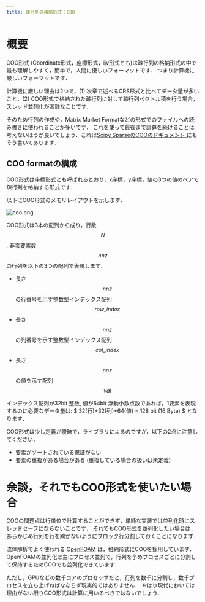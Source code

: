 ```yaml
---
title: 疎行列の格納形式：COO
---
```

# 概要
COO形式 (Coordinate形式，座標形式，ijv形式とも)は疎行列の格納形式の中で最も理解しやすく，簡単で，人間に優しいフォーマットです．
つまり計算機に厳しいフォーマットです．

計算機に厳しい理由は2つで，(1) 次章で述べるCRS形式と比べてデータ量が多いこと，(2) COO形式で格納された疎行列に対して疎行列ベクトル積を行う場合，スレッド並列化が困難なことです．

そのため行列の作成や，Matrix Market Formatなどの形式でのファイルへの読み書きに使われることが多いです．
これを使って最後まで計算を続けることは考えないほうが良いでしょう．これは[Scipy SparseのCOOのドキュメント ](https://docs.scipy.org/doc/scipy/reference/generated/scipy.sparse.coo_matrix.html#scipy.sparse.coo_matrix)にもそう書いてあります．


## COO formatの構成
COO形式は座標形式とも呼ばれるとおり，x座標，y座標，値の3つの値のペアで疎行列を格納する形式です．

以下にCOO形式のメモリレイアウトを示します．

![coo.png](https://raw.githubusercontent.com/t-hishinuma/zenn-content/main/books/sparse-matrix-and-vector-product/COO.png)

COO形式は3本の配列から成り，行数 $$N$$, 非零要素数 $$nnz$$の行列を以下の3つの配列で表現します．
- 長さ$$nnz$$ の行番号を示す整数型インデックス配列 $$row\_index$$
- 長さ$$nnz$$ の列番号を示す整数型インデックス配列 $$col\_index$$
- 長さ$$nnz$$ の値を示す配列 $$val$$

インデックス配列が32bit 整数, 値が64bit 浮動小数点数であれば，1要素を表現するのに必要なデータ量は:
$ 32(行)+32(列)+64(値) = 128 bit (16 Byte) $
となります．

COO形式は少し定義が曖昧で，ライブラリによるのですが，以下の2点に注意してください．
- 要素がソートされている保証がない
- 要素の重複がある場合がある (重複している場合の扱いは未定義)

# 余談，それでもCOO形式を使いたい場合
COOの問題点は行単位で計算することができず，単純な実装では並列化時にスレッドセーフにならないことです．
それでもCOO形式を並列化したい場合は，あらかじめ行列を行を跨がないようにブロック行分割しておくことになります．

流体解析でよく使われる [OpenFOAM](https://www.openfoam.com/) は，格納形式にCOOを採用しています．OpenFOAMの並列化は主にプロセス並列で，行列を予めプロセスごとに分割して保持するためCOOでも並列化できています．

ただし，GPUなどの数千コアのプロセッサだと，行列を数千に分割し，数千プロセスを立ち上げねばなならず現実的ではありません．
やはり現代においては理由がない限りCOO形式は計算に用いるべきではないでしょう．
